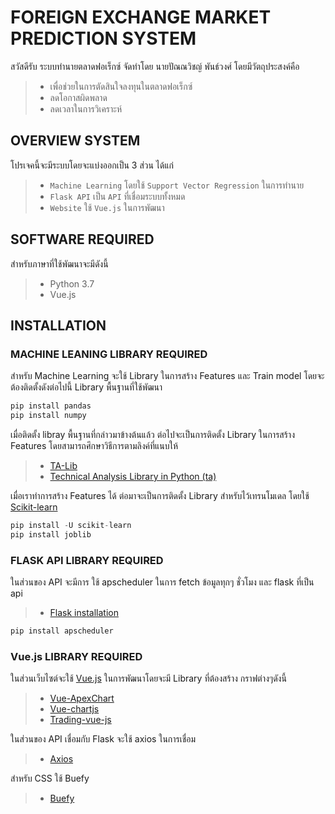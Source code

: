 # FOREIGN EXCHANGE MARKET PREDICTION SYSTEM

สวัสดีรับ ระบบทำนายตลาดฟอเร็กซ์ จัดทำโดย นายปัณณวิชญ์ พันธ์วงศ์ โดยมีวัตถุประสงค์คือ
> - เพื่อช่วยในการตัดสินใจลงทุนในตลาดฟอเร็กซ์
> - ลดโอกาสผิดพลาด
> - ลดเวลาในการวิเคราะห์

## OVERVIEW SYSTEM
โปรเจคนี้จะมีระบบโดยจะแบ่งออกเป็น 3 ส่วน ได้แก่
> - `Machine Learning` โดยใช้ `Support Vector Regression` ในการทำนาย
> - `Flask API` เป็น `API` ที่เชื่อมระบบทั้งหมด
> - `Website` ใช้ `Vue.js` ในการพัฒนา

## SOFTWARE REQUIRED
สำหรับภาษาที่ใช้พัฒนาจะมีดังนี้
> - Python 3.7
> - Vue.js

## INSTALLATION

### MACHINE LEANING LIBRARY REQUIRED
สำหรับ Machine Learning จะใช้ Library ในการสร้าง Features และ Train model โดยจะต้องติดตั้งดังต่อไปนี้
Library พื้นฐานที่ใช้พัฒนา
```python
pip install pandas
pip install numpy
```
เมื่อติดตั้ง libray พื้นฐานที่กล่าวมาข้างต้นแล้ว ต่อไปจะเป็นการติดตั้ง Library ในการสร้าง Features โดยสามารถศึกษาวิธีการตามลิงค์ที่แนบให้
> - [TA-Lib](https://github.com/mrjbq7/ta-lib)
> - [Technical Analysis Library in Python (ta)](https://github.com/bukosabino/ta?fbclid=IwAR2TN1sWhVr4HESxBbDpSyaM6SkdQvs7MakEVbY02MrMSmR87jMGqIxcAvs)

เมื่อเราทำการสร้าง Features ได้ ต่อมาจะเป็นการติดตั้ง Library สำหรับไว้เทรนโมเดล โดยใช้ [Scikit-learn](https://scikit-learn.org/stable/install.html)
```python
pip install -U scikit-learn
pip install joblib
```

### FLASK API LIBRARY REQUIRED
ในส่วนของ API จะมีการ ใช้ apscheduler ในการ fetch ข้อมูลทุกๆ ชั่วโมง และ flask ที่เป็น api
> - [Flask installation](https://flask.palletsprojects.com/en/1.1.x/installation/#install-flask)
```python
pip install apscheduler 
```

### Vue.js LIBRARY REQUIRED
ในส่วนเว็บไซต์จะใช้ [Vue.js](https://vuejs.org/v2/guide/installation.html) ในการพัฒนาโดยจะมี Library ที่ต้องสร้าง กราฟต่างๆดังนี้
> - [Vue-ApexChart](https://apexcharts.com/docs/vue-charts/)
> - [Vue-chartjs](https://vue-chartjs.org/)
> - [Trading-vue-js](https://github.com/tvjsx/trading-vue-js)

ในส่วนของ API เชื่อมกับ Flask จะใช้ axios ในการเชื่อม
> - [Axios](https://www.npmjs.com/package/axios)

สำหรับ CSS ใช้ Buefy
> - [Buefy](https://buefy.org/)

